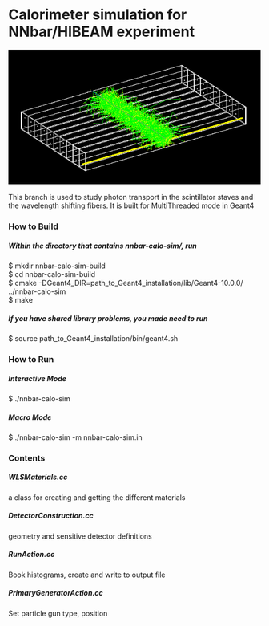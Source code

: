 # Calorimeter simulation for NNbar/HIBEAM experiment

![plot](./img/scintillators.png)


This branch is used to study photon transport in the scintillator staves and the wavelength shifting fibers. It is built for MultiThreaded mode in Geant4

<h3>How to Build</h3>

<h5>Within the directory that contains nnbar-calo-sim/, run </h5>
  
$ mkdir nnbar-calo-sim-build <br>
$ cd nnbar-calo-sim-build  <br>
$ cmake -DGeant4_DIR=path_to_Geant4_installation/lib/Geant4-10.0.0/ ../nnbar-calo-sim <br>
$ make <br>              

<h5>If you have shared library problems, you made need to run </h5>

$ source path_to_Geant4_installation/bin/geant4.sh 

<h3>How to Run</h3>

<h5>Interactive Mode</h5>

$ ./nnbar-calo-sim

<h5>Macro Mode</h5>

$ ./nnbar-calo-sim -m nnbar-calo-sim.in



<h3>Contents</h3>

<h5>WLSMaterials.cc</h5> a class for creating and getting the different materials

<h5>DetectorConstruction.cc</h5> geometry and sensitive detector definitions

<h5>RunAction.cc</h5> Book histograms, create and write to output file

<h5>PrimaryGeneratorAction.cc</h5> Set particle gun type, position

